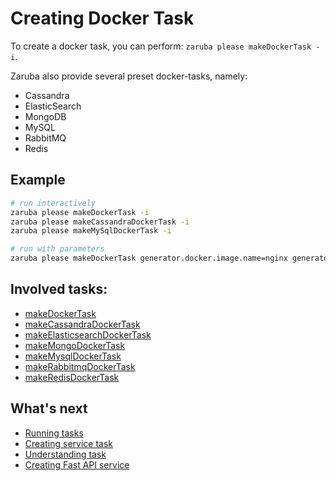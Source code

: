 # Creating Docker Task

To create a docker task, you can perform: `zaruba please makeDockerTask -i`.

Zaruba also provide several preset docker-tasks, namely:

* Cassandra
* ElasticSearch
* MongoDB
* MySQL
* RabbitMQ
* Redis


## Example

```sh
# run interactively
zaruba please makeDockerTask -i
zaruba please makeCassandraDockerTask -i
zaruba please makeMySqlDockerTask -i

# run with parameters
zaruba please makeDockerTask generator.docker.image.name=nginx generator.docker.container.name=myNginx generator.service.name=myNginx generator.service.envs="MY_ENV=MY_VALUE" ports=80
```

## Involved tasks:

* [makeDockerTask](tasks/makeDockerTask.md)
* [makeCassandraDockerTask](tasks/makeCassandraDockerTask.md)
* [makeElasticsearchDockerTask](tasks/makeElasticsearchDockerTask.md)
* [makeMongoDockerTask](tasks/makeMongoDockerTask.md)
* [makeMysqlDockerTask](tasks/makeMysqlDockerTask.md)
* [makeRabbitmqDockerTask](tasks/makeRabbitmqDockerTask.md)
* [makeRedisDockerTask](tasks/makeRedisDockerTask.md)


## What's next

* [Running tasks](running-task.md)
* [Creating service task](creating-service-task.md)
* [Understanding task](understanding-task.md)
* [Creating Fast API service](creating-fast-api-service.md)
